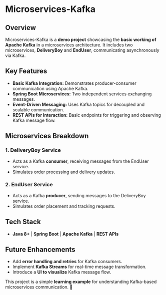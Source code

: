# Microservices-Kafka

## Overview
Microservices-Kafka is a **demo project** showcasing the **basic working of Apache Kafka** in a microservices architecture. It includes two microservices, **DeliveryBoy** and **EndUser**, communicating asynchronously via Kafka.

## Key Features
- **Basic Kafka Integration:** Demonstrates producer-consumer communication using Apache Kafka.
- **Spring Boot Microservices:** Two independent services exchanging messages.
- **Event-Driven Messaging:** Uses Kafka topics for decoupled and scalable communication.
- **REST APIs for Interaction:** Basic endpoints for triggering and observing Kafka message flow.

## Microservices Breakdown
### **1. DeliveryBoy Service**
- Acts as a Kafka **consumer**, receiving messages from the EndUser service.
- Simulates order processing and delivery updates.

### **2. EndUser Service**
- Acts as a Kafka **producer**, sending messages to the DeliveryBoy service.
- Simulates order placement and tracking requests.

## Tech Stack
- **Java 8+** | **Spring Boot** | **Apache Kafka** | **REST APIs**

## Future Enhancements
- Add **error handling and retries** for Kafka consumers.
- Implement **Kafka Streams** for real-time message transformation.
- Introduce a **UI to visualize** Kafka message flow.

This project is a simple **learning example** for understanding Kafka-based microservices communication. 🚀
